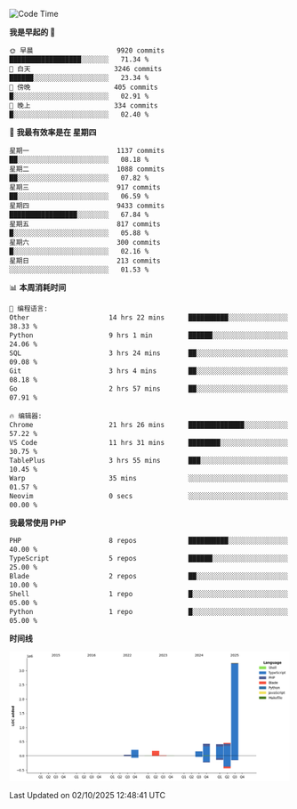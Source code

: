 <!--START_SECTION:waka-->
![Code Time](http://img.shields.io/badge/Code%20Time-4%2C265%20hrs%2023%20mins-blue)

**我是早起的 🐤** 

```text
🌞 早晨                     9920 commits        ██████████████████░░░░░░░   71.34 % 
🌆 白天                     3246 commits        ██████░░░░░░░░░░░░░░░░░░░   23.34 % 
🌃 傍晚                     405 commits         █░░░░░░░░░░░░░░░░░░░░░░░░   02.91 % 
🌙 晚上                     334 commits         █░░░░░░░░░░░░░░░░░░░░░░░░   02.40 % 
```
📅 **我最有效率是在 星期四** 

```text
星期一                      1137 commits        ██░░░░░░░░░░░░░░░░░░░░░░░   08.18 % 
星期二                      1088 commits        ██░░░░░░░░░░░░░░░░░░░░░░░   07.82 % 
星期三                      917 commits         ██░░░░░░░░░░░░░░░░░░░░░░░   06.59 % 
星期四                      9433 commits        █████████████████░░░░░░░░   67.84 % 
星期五                      817 commits         █░░░░░░░░░░░░░░░░░░░░░░░░   05.88 % 
星期六                      300 commits         █░░░░░░░░░░░░░░░░░░░░░░░░   02.16 % 
星期日                      213 commits         ░░░░░░░░░░░░░░░░░░░░░░░░░   01.53 % 
```


📊 **本周消耗时间** 

```text
💬 编程语言: 
Other                    14 hrs 22 mins      ██████████░░░░░░░░░░░░░░░   38.33 % 
Python                   9 hrs 1 min         ██████░░░░░░░░░░░░░░░░░░░   24.06 % 
SQL                      3 hrs 24 mins       ██░░░░░░░░░░░░░░░░░░░░░░░   09.08 % 
Git                      3 hrs 4 mins        ██░░░░░░░░░░░░░░░░░░░░░░░   08.18 % 
Go                       2 hrs 57 mins       ██░░░░░░░░░░░░░░░░░░░░░░░   07.91 % 

🔥 编辑器: 
Chrome                   21 hrs 26 mins      ██████████████░░░░░░░░░░░   57.22 % 
VS Code                  11 hrs 31 mins      ████████░░░░░░░░░░░░░░░░░   30.75 % 
TablePlus                3 hrs 55 mins       ███░░░░░░░░░░░░░░░░░░░░░░   10.45 % 
Warp                     35 mins             ░░░░░░░░░░░░░░░░░░░░░░░░░   01.57 % 
Neovim                   0 secs              ░░░░░░░░░░░░░░░░░░░░░░░░░   00.00 % 
```

**我最常使用 PHP** 

```text
PHP                      8 repos             ██████████░░░░░░░░░░░░░░░   40.00 % 
TypeScript               5 repos             ██████░░░░░░░░░░░░░░░░░░░   25.00 % 
Blade                    2 repos             ██░░░░░░░░░░░░░░░░░░░░░░░   10.00 % 
Shell                    1 repo              █░░░░░░░░░░░░░░░░░░░░░░░░   05.00 % 
Python                   1 repo              █░░░░░░░░░░░░░░░░░░░░░░░░   05.00 % 
```



**时间线**

![Lines of Code chart](https://raw.githubusercontent.com/abrahamgreyson/abrahamgreyson/main/assets/bar_graph.png)


 Last Updated on 02/10/2025 12:48:41 UTC
<!--END_SECTION:waka-->
